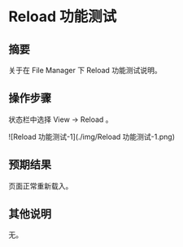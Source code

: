 # Reload 功能测试

## 摘要

关于在 File Manager 下 Reload 功能测试说明。

## 操作步骤

状态栏中选择 View -> Reload 。

![Reload 功能测试-1](./img/Reload 功能测试-1.png)

## 预期结果

页面正常重新载入。

## 其他说明

无。
